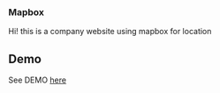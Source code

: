 ### Mapbox
Hi! this is a company website using mapbox for location

## Demo

See DEMO [here](https://lauratejada.github.io/mapbox/)